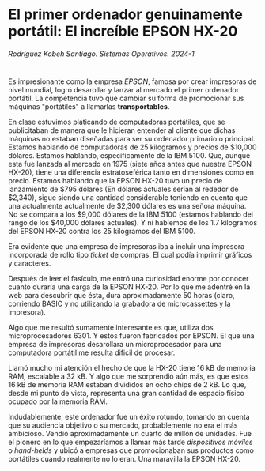 # El primer ordenador genuinamente portátil: El increíble **EPSON HX-20** #

###### _Rodríguez Kobeh Santiago. Sistemas Operativos. 2024-1_ ######
#


Es impresionante como la empresa _EPSON_, famosa por crear impresoras de nivel mundial, logró desarollar y lanzar al mercado el primer ordenador portátil. La competencia tuvo que cambiar su forma de promocionar sus máquinas "portátiles" a llamarlas **transportables**. 

En clase estuvimos platicando de computadoras portátiles, que se publicitaban de manera que le hicieran entender al cliente que dichas máquinas no estaban diseñadas para ser su ordenador primario o principal. Estamos hablando de computadoras de 25 kilogramos y precios de $10,000 dólares. Estamos hablando, específicamente de la IBM 5100. Que, aunque esta fue lanzada al mercado en 1975 (siete años antes que nuestra EPSON HX-20), tiene una diferencia estratoseférica tanto en dimensiones como en precio. Estamos hablando que la EPSON HX-20 tuvo un precio de lanzamiento de $795 dólares (En dólares actuales serían al rededor de $2,340), sigue siendo una cantidad considerable teniendo en cuenta que una actualmente actualmente de $2,300 dólares es una señora máquina. No se compara a los $9,000 dólares de la IBM 5100 (estamos hablando del rango de los $40,000 dólares actuales). Y ni hablemos de los 1.7 kilogramos del EPSON HX-20 contra los 25 kilogramos del IBM 5100.

Era evidente que una empresa de impresoras iba a incluir una impresora incorporada de rollo tipo _ticket_ de compras. El cual podía imprimir gráficos y caracteres. 

Después de leer el fasículo, me entró una curiosidad enorme por conocer cuanto duraría una carga de la EPSON HX-20. Por lo que me adentré en la web para descubrir que ésta, dura aproximadamente 50 horas (claro, corriendo BASIC y no utilizando la grabadora de microcassettes y la impresora).

Algo que me resultó sumamente interesante es que, utiliza dos microprocesadores 6301. Y estos fueron fabricados por EPSON. El que una empresa de impresoras desarollara un microprocesador para una computadora portátil me resulta dificil de procesar. 

Llamó mucho mi atención el hecho de que la HX-20 tiene 16 kB de memoria RAM, escalable a 32 kB. Y algo que me sorprendió aún más, es que estos 16 kB de memoria RAM estaban divididos en ocho chips de 2 kB. Lo que, desde mi punto de vista, representa una gran cantidad de espacio físico ocupado por la memoria RAM. 

Indudablemente, este ordenador fue un éxito rotundo, tomando en cuenta que su audiencia objetivo o su mercado, probablemente no era el más ambicioso. Vendió aproximadamente un cuarto de millón de unidades. Fue el pionero en lo que empezaríamos a llamar más tarde _dispositivos móviles_ o _hand-helds_ y ubicó a empresas que promocionaban sus productos como portátiles cuando realmente no lo eran. Una maravilla la EPSON HX-20.

#






